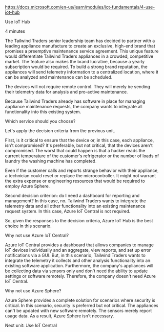 https://docs.microsoft.com/en-us/learn/modules/iot-fundamentals/4-use-iot-hub


Use IoT Hub

4 minutes

The Tailwind Traders senior leadership team has decided to partner with a leading appliance manufacture to create an exclusive, high-end brand that promises a preemptive maintenance service agreement. This unique feature would differentiate Tailwind Traders appliances in a crowded, competitive market. The feature also makes the brand lucrative, because a yearly subscription would be required. To build a strong brand reputation, the appliances will send telemetry information to a centralized location, where it can be analyzed and maintenance can be scheduled.

The devices will not require remote control. They will merely be sending their telemetry data for analysis and pro-active maintenance.

Because Tailwind Traders already has software in place for managing appliance maintenance requests, the company wants to integrate all functionality into this existing system.


Which service should you choose?

Let's apply the decision criteria from the previous unit.

First, is it critical to ensure that the device or, in this case, each appliance, isn't compromised? It's preferable, but not critical, that the devices aren't compromised. The worst that could happen is that a hacker reads the current temperature of the customer's refrigerator or the number of loads of laundry the washing machine has completed.

Even if the customer calls and reports strange behavior with their appliance, a technician could reset or replace the microcontroller. It might not warrant the extra expense or engineering resources that would be required to employ Azure Sphere.

Second decision criterion: do I need a dashboard for reporting and management? In this case, no. Tailwind Traders wants to integrate the telemetry data and all other functionality into an existing maintenance request system. In this case, Azure IoT Central is not required.

So, given the responses to the decision criteria, Azure IoT Hub is the best choice in this scenario.


Why not use Azure IoT Central?

Azure IoT Central provides a dashboard that allows companies to manage IoT devices individually and an aggregate, view reports, and set up error notifications via a GUI. But, in this scenario, Tailwind Traders wants to integrate the telemetry it collects and other analysis functionality into an existing software application. Furthermore, the company's appliances will be collecting data via sensors only and don't need the ability to update settings or software remotely. Therefore, the company doesn't need 
Azure IoT Central.


Why not use Azure Sphere?

Azure Sphere provides a complete solution for scenarios where security is critical. In this scenario, security is preferred but not critical. The appliances can't be updated with new software remotely. The sensors merely report usage data. As a result, Azure Sphere isn't necessary.


Next unit: Use IoT Central

